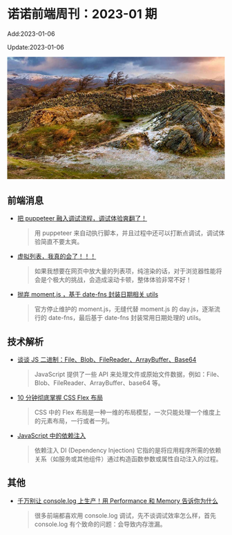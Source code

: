 <!--
 * @Description: weekly-01
 * @Author: zoeblow
 * @Email: zoeblow@gmail.com
 * @Date: 2023-01-01 17:20:35
 * @LastEditors: wangfuyuan
 * @LastEditTime: 2023-01-13 13:24:05
 * @FilePath: \nuofe-weekly1\2023\weekly-01.md
 -->

# 诺诺前端周刊：2023-01 期

Add:2023-01-06

Update:2023-01-06

![202301](../images/2023/202301.jpg)

## 前端消息

- [把 puppeteer 融入调试流程，调试体验爽翻了！](https://mp.weixin.qq.com/s/lAKomnFaMoff1lV_9VqcCg)

  > 用 puppeteer 来自动执行脚本，并且过程中还可以打断点调试，调试体验简直不要太爽。

- [虚拟列表，我真的会了！！！](https://juejin.cn/post/7085941958228574215)

  > 如果我想要在网页中放大量的列表项，纯渲染的话，对于浏览器性能将会是个极大的挑战，会造成滚动卡顿，整体体验非常不好！

- [抛弃 moment.js ，基于 date-fns 封装日期相关 utils](https://juejin.cn/post/7151050708094189582)

  > 官方停止维护的 moment.js，无缝代替 moment.js 的 day.js，逐渐流行的 date-fns，最后基于 date-fns 封装常用日期处理的 utils。

## 技术解析

- [谈谈 JS 二进制：File、Blob、FileReader、ArrayBuffer、Base64](https://mp.weixin.qq.com/s/IarZDzv9dLD5suL5zdZNcQ)

  > JavaScript 提供了一些 API 来处理文件或原始文件数据，例如：File、Blob、FileReader、ArrayBuffer、base64 等。

- [10 分钟彻底掌握 CSS Flex 布局](https://mp.weixin.qq.com/s/FB_sVjU-KdUMiM7S5__2Eg)

  > CSS 中的 Flex 布局是一种一维的布局模型，一次只能处理一个维度上的元素布局，一行或者一列。

- [JavaScript 中的依赖注入](https://mp.weixin.qq.com/s/bZhumjAQLBETbxrhaO5pCw)

  > 依赖注入 DI (Dependency Injection) 它指的是将应用程序所需的依赖关系（如服务或其他组件）通过构造函数参数或属性自动注入的过程。

## 其他

- [千万别让 console.log 上生产！用 Performance 和 Memory 告诉你为什么](https://mp.weixin.qq.com/s/qOcRstlY7oYjbH25Cgyt1g)

  > 很多前端都喜欢用 console.log 调试，先不谈调试效率怎么样，首先 console.log 有个致命的问题：会导致内存泄漏。
